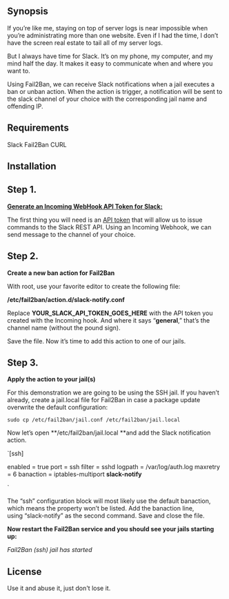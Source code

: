 ## Synopsis

If you’re like me, staying on top of server logs is near impossible when you’re administrating more than one website. Even if I had the time, I don’t have the screen real estate to tail all of my server logs.

But I always have time for Slack. It’s on my phone, my computer, and my mind half the day. It makes it easy to communicate when and where you want to.

Using Fail2Ban, we can receive Slack notifications when a jail executes a ban or unban action. When the action is trigger, a notification will be sent to the slack channel of your choice with the corresponding jail name and offending IP.

## Requirements

Slack
Fail2Ban
CURL


## Installation

## **Step 1.&nbsp;**

**[Generate an Incoming WebHook API Token for Slack:](https://my.slack.com/services/new/incoming-webhook/)**

The first thing you will need is an [API token](https://my.slack.com/services/new/incoming-webhook/) that will allow us to issue commands to the Slack REST API. Using an Incoming Webhook, we can send message to the channel of your choice.

## **Step 2.&nbsp;**

**Create a new ban action for Fail2Ban**

With root, use your favorite editor to create the following file:

**/etc/fail2ban/action.d/slack-notify.conf**


Replace&nbsp;**YOUR_SLACK_API_TOKEN_GOES_HERE**&nbsp;with the API token you created with the Incoming hook. And where it says&nbsp;“**general**,” that’s the channel name (without the pound sign).

Save the file. Now it’s time to add this action to one of our jails.

## **Step 3.&nbsp;**

**Apply the action to your jail(s)**

For this demonstration we are going to be using the SSH jail. If you haven’t already, create a jail.local file for Fail2Ban in case a package update overwrite the default configuration:

`sudo cp /etc/fail2ban/jail.conf /etc/fail2ban/jail.local`

Now let’s open&nbsp;**/etc/fail2ban/jail.local **and add the Slack notification action.

`[ssh]

enabled  = true
port     = ssh
filter   = sshd
logpath  = /var/log/auth.log
maxretry = 6
banaction = iptables-multiport
            **slack-notify**

`

The&nbsp;“ssh” configuration block will most likely use the default banaction, which means the property won’t be listed. Add the banaction line, using&nbsp;“slack-notify” as the second command. Save and close the file.

**Now restart the Fail2Ban service and you should see your jails starting up:**

_Fail2Ban (ssh) jail has started_


## License

Use it and abuse it, just don't lose it.
